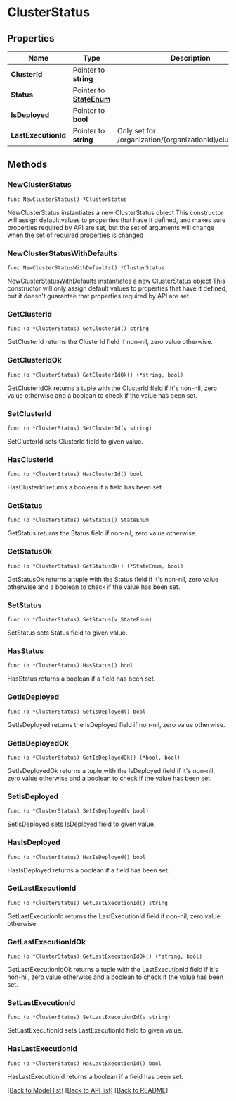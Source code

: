 # ClusterStatus

## Properties

Name | Type | Description | Notes
------------ | ------------- | ------------- | -------------
**ClusterId** | Pointer to **string** |  | [optional] 
**Status** | Pointer to [**StateEnum**](StateEnum.md) |  | [optional] 
**IsDeployed** | Pointer to **bool** |  | [optional] 
**LastExecutionId** | Pointer to **string** | Only set for /organization/{organizationId}/cluster/status | [optional] 

## Methods

### NewClusterStatus

`func NewClusterStatus() *ClusterStatus`

NewClusterStatus instantiates a new ClusterStatus object
This constructor will assign default values to properties that have it defined,
and makes sure properties required by API are set, but the set of arguments
will change when the set of required properties is changed

### NewClusterStatusWithDefaults

`func NewClusterStatusWithDefaults() *ClusterStatus`

NewClusterStatusWithDefaults instantiates a new ClusterStatus object
This constructor will only assign default values to properties that have it defined,
but it doesn't guarantee that properties required by API are set

### GetClusterId

`func (o *ClusterStatus) GetClusterId() string`

GetClusterId returns the ClusterId field if non-nil, zero value otherwise.

### GetClusterIdOk

`func (o *ClusterStatus) GetClusterIdOk() (*string, bool)`

GetClusterIdOk returns a tuple with the ClusterId field if it's non-nil, zero value otherwise
and a boolean to check if the value has been set.

### SetClusterId

`func (o *ClusterStatus) SetClusterId(v string)`

SetClusterId sets ClusterId field to given value.

### HasClusterId

`func (o *ClusterStatus) HasClusterId() bool`

HasClusterId returns a boolean if a field has been set.

### GetStatus

`func (o *ClusterStatus) GetStatus() StateEnum`

GetStatus returns the Status field if non-nil, zero value otherwise.

### GetStatusOk

`func (o *ClusterStatus) GetStatusOk() (*StateEnum, bool)`

GetStatusOk returns a tuple with the Status field if it's non-nil, zero value otherwise
and a boolean to check if the value has been set.

### SetStatus

`func (o *ClusterStatus) SetStatus(v StateEnum)`

SetStatus sets Status field to given value.

### HasStatus

`func (o *ClusterStatus) HasStatus() bool`

HasStatus returns a boolean if a field has been set.

### GetIsDeployed

`func (o *ClusterStatus) GetIsDeployed() bool`

GetIsDeployed returns the IsDeployed field if non-nil, zero value otherwise.

### GetIsDeployedOk

`func (o *ClusterStatus) GetIsDeployedOk() (*bool, bool)`

GetIsDeployedOk returns a tuple with the IsDeployed field if it's non-nil, zero value otherwise
and a boolean to check if the value has been set.

### SetIsDeployed

`func (o *ClusterStatus) SetIsDeployed(v bool)`

SetIsDeployed sets IsDeployed field to given value.

### HasIsDeployed

`func (o *ClusterStatus) HasIsDeployed() bool`

HasIsDeployed returns a boolean if a field has been set.

### GetLastExecutionId

`func (o *ClusterStatus) GetLastExecutionId() string`

GetLastExecutionId returns the LastExecutionId field if non-nil, zero value otherwise.

### GetLastExecutionIdOk

`func (o *ClusterStatus) GetLastExecutionIdOk() (*string, bool)`

GetLastExecutionIdOk returns a tuple with the LastExecutionId field if it's non-nil, zero value otherwise
and a boolean to check if the value has been set.

### SetLastExecutionId

`func (o *ClusterStatus) SetLastExecutionId(v string)`

SetLastExecutionId sets LastExecutionId field to given value.

### HasLastExecutionId

`func (o *ClusterStatus) HasLastExecutionId() bool`

HasLastExecutionId returns a boolean if a field has been set.


[[Back to Model list]](../README.md#documentation-for-models) [[Back to API list]](../README.md#documentation-for-api-endpoints) [[Back to README]](../README.md)


